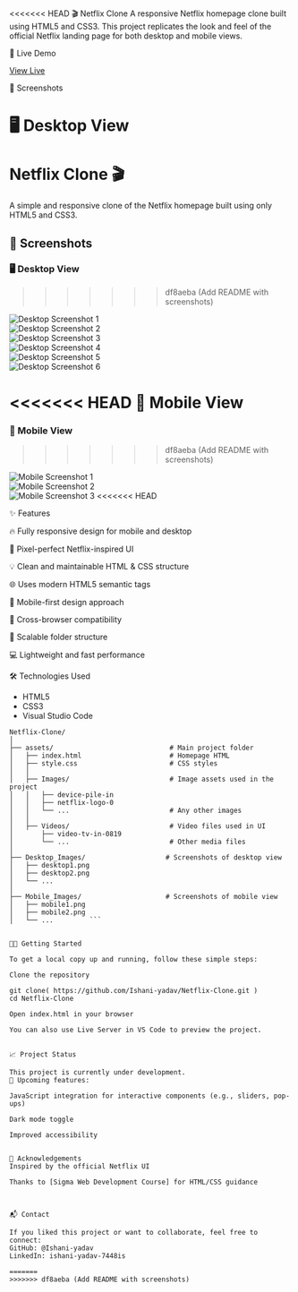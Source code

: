 <<<<<<< HEAD
🎬 Netflix Clone
A responsive Netflix homepage clone built using HTML5 and CSS3. This project replicates the look and feel of the official Netflix landing page for both desktop and mobile views.


🚀 Live Demo

[View Live](https://github.com/Ishani-yadav/Netflix-Clone.git)


📸 Screenshots


 🖥️ Desktop View
=======
# Netflix Clone 🎬

A simple and responsive clone of the Netflix homepage built using only HTML5 and CSS3.

## 📸 Screenshots

### 🖥️ Desktop View
>>>>>>> df8aeba (Add README with screenshots)

![Desktop Screenshot 1](Desktop_Images/desktop1.png)  
![Desktop Screenshot 2](Desktop_Images/desktop2.png)  
![Desktop Screenshot 3](Desktop_Images/desktop3.png)  
![Desktop Screenshot 4](Desktop_Images/desktop4.png)  
![Desktop Screenshot 5](Desktop_Images/desktop5.png)  
![Desktop Screenshot 6](Desktop_Images/desktop6.png)  

<<<<<<< HEAD
 📱 Mobile View
=======
### 📱 Mobile View
>>>>>>> df8aeba (Add README with screenshots)

![Mobile Screenshot 1](Mobile_Images/mobile1.png)  
![Mobile Screenshot 2](Mobile_Images/mobile2.png)  
![Mobile Screenshot 3](Mobile_Images/mobile3.png)
<<<<<<< HEAD

✨ Features


🔥 Fully responsive design for mobile and desktop

🎨 Pixel-perfect Netflix-inspired UI

💡 Clean and maintainable HTML & CSS structure

🌐 Uses modern HTML5 semantic tags

📱 Mobile-first design approach

🎯 Cross-browser compatibility

🧩 Scalable folder structure

💻 Lightweight and fast performance



🛠️ Technologies Used

- HTML5
- CSS3
- Visual Studio Code

```
Netflix-Clone/
│
├── assets/                             # Main project folder
│   ├── index.html                      # Homepage HTML
│   ├── style.css                       # CSS styles
│   │
│   ├── Images/                         # Image assets used in the project
│   │   ├── device-pile-in
│   │   ├── netflix-logo-0
│   │   └── ...                         # Any other images
│   │
│   ├── Videos/                         # Video files used in UI
│       ├── video-tv-in-0819
│       └── ...                         # Other media files
│
├── Desktop_Images/                    # Screenshots of desktop view
│   ├── desktop1.png
│   ├── desktop2.png
│   └── ...
│
├── Mobile_Images/                     # Screenshots of mobile view
│   ├── mobile1.png
│   ├── mobile2.png
│   └── ...         ```


🧑‍💻 Getting Started

To get a local copy up and running, follow these simple steps:

Clone the repository

git clone( https://github.com/Ishani-yadav/Netflix-Clone.git )
cd Netflix-Clone

Open index.html in your browser

You can also use Live Server in VS Code to preview the project.


📈 Project Status

This project is currently under development.
📌 Upcoming features:

JavaScript integration for interactive components (e.g., sliders, pop-ups)

Dark mode toggle

Improved accessibility


🙏 Acknowledgements
Inspired by the official Netflix UI

Thanks to [Sigma Web Development Course] for HTML/CSS guidance



📬 Contact

If you liked this project or want to collaborate, feel free to connect:
GitHub: @Ishani-yadav
LinkedIn: ishani-yadav-7448is

=======
>>>>>>> df8aeba (Add README with screenshots)
